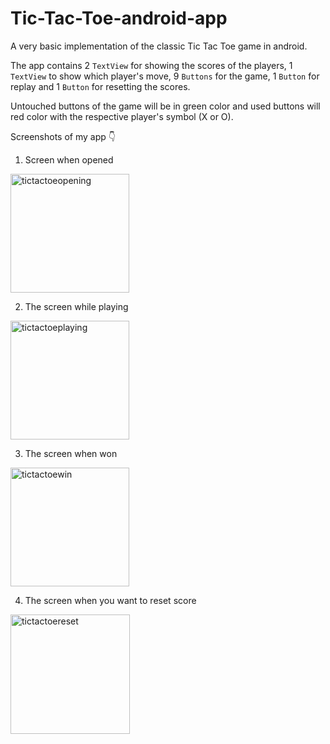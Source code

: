# Tic-Tac-Toe-android-app
A very basic implementation of the classic Tic Tac Toe game in android.

The app contains 2 `TextView` for showing the scores of the players, 1 `TextView` to show which player's move, 9 `Buttons` for the game, 1 `Button` for replay and 1 `Button` for resetting the scores.

Untouched buttons of the game will be in green color and used buttons will red color with the respective player's symbol (X or O).

Screenshots of my app 👇

1. Screen when opened
 <img width="190" alt="tictactoeopening" src="https://user-images.githubusercontent.com/86515993/137622253-b25c2b44-e0d6-4c37-98a8-7b3c2893cd77.PNG">

2. The screen while playing
<img width="190" alt="tictactoeplaying" src="https://user-images.githubusercontent.com/86515993/137622302-2bb093e3-fc72-48b8-8cc1-800b28fe93dc.PNG">

3. The screen when won
<img width="190" alt="tictactoewin" src="https://user-images.githubusercontent.com/86515993/137622335-cd5bf5eb-8494-44e7-9df0-fe65b12c439d.PNG">

4. The screen when you want to reset score
<img width="191" alt="tictactoereset" src="https://user-images.githubusercontent.com/86515993/137622404-79865e65-9b2d-4864-b86d-531899f26a40.PNG">
